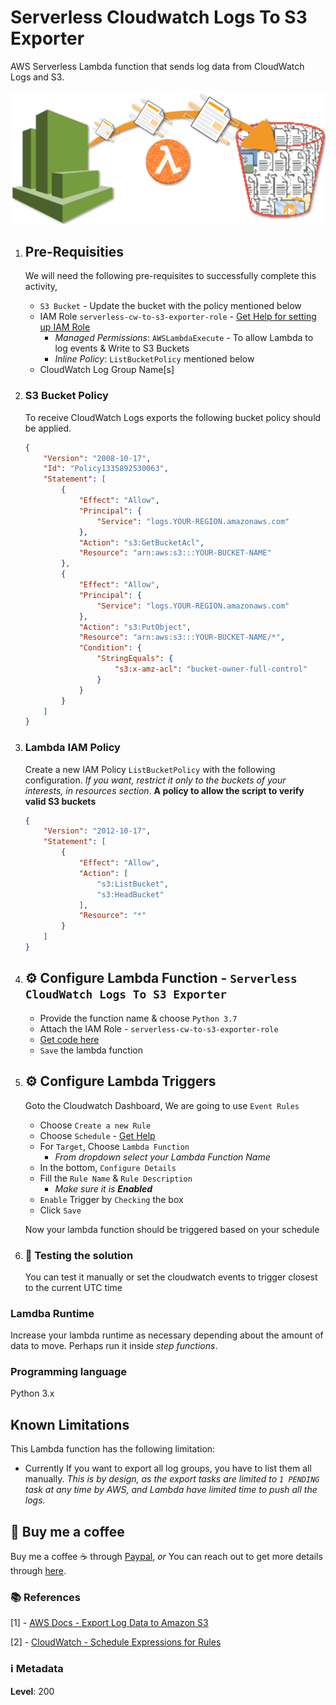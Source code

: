 # Serverless Cloudwatch Logs To S3 Exporter

AWS Serverless Lambda function that sends log data from CloudWatch Logs and S3.

![Fig : Serverless Cloudwatch Logs To S3 Exporter](images/serverless-cloudwatch-logs-exporter.png)

1. ## Pre-Requisities

    We will need the following pre-requisites to successfully complete this activity,
    - `S3 Bucket` - Update the bucket with the policy mentioned below
    - IAM Role `serverless-cw-to-s3-exporter-role` - [Get Help for setting up IAM Role](https://www.youtube.com/watch?v=5g0Cuq-qKA0&list=PLxzKY3wu0_FLaF9Xzpyd9p4zRCikkD9lE&index=11)
        - _Managed Permissions_: `AWSLambdaExecute` - To allow Lambda to log events & Write to S3 Buckets
        - _Inline Policy_: `ListBucketPolicy` mentioned below
    - CloudWatch Log Group Name[s]

1. ### S3 Bucket Policy

    To receive CloudWatch Logs exports the following bucket policy should be applied.

    ```json
    {
        "Version": "2008-10-17",
        "Id": "Policy1335892530063",
        "Statement": [
            {
                "Effect": "Allow",
                "Principal": {
                    "Service": "logs.YOUR-REGION.amazonaws.com"
                },
                "Action": "s3:GetBucketAcl",
                "Resource": "arn:aws:s3:::YOUR-BUCKET-NAME"
            },
            {
                "Effect": "Allow",
                "Principal": {
                    "Service": "logs.YOUR-REGION.amazonaws.com"
                },
                "Action": "s3:PutObject",
                "Resource": "arn:aws:s3:::YOUR-BUCKET-NAME/*",
                "Condition": {
                    "StringEquals": {
                        "s3:x-amz-acl": "bucket-owner-full-control"
                    }
                }
            }
        ]
    }
    ```

1. ### Lambda IAM Policy

    Create a new IAM Policy `ListBucketPolicy` with the following  configuration. _If you want, restrict it only to the buckets of your interests, in resources section_.
    **A policy to allow the script to verify valid S3 buckets**

    ```json
    {
        "Version": "2012-10-17",
        "Statement": [
            {
                "Effect": "Allow",
                "Action": [
                    "s3:ListBucket",
                    "s3:HeadBucket"
                ],
                "Resource": "*"
            }
        ]
    }
    ```

1. ## ⚙️ Configure Lambda Function - `Serverless CloudWatch Logs To S3 Exporter`

    - Provide the function name & choose `Python 3.7`
    - Attach the IAM Role - `serverless-cw-to-s3-exporter-role`
    - [Get code here](https://www.youtube.com/c/valaxytechnologies/about)
    - `Save` the lambda function

1. ## ⚙️ Configure Lambda Triggers

    Goto the Cloudwatch Dashboard, We are going to use `Event Rules`
    - Choose `Create a new Rule`
    - Choose `Schedule` - [Get Help](#references)
    - For `Target`, Choose `Lambda Function`
       - _From dropdown select your Lambda Function Name_
    - In the bottom, `Configure Details`
    - Fill the `Rule Name` & `Rule Description`
       - _Make sure it is **Enabled**_
    - `Enable` Trigger by `Checking` the box
    - Click `Save`

    Now your lambda function should be triggered based on your schedule

1. ### 🔬 Testing the solution

    You can test it manually or set the cloudwatch events to trigger closest to the current UTC time

### Lamdba Runtime

Increase your lambda runtime as necessary depending about the amount of data to move. Perhaps run it inside _step functions_.

### Programming language

Python 3.x

## Known Limitations

This Lambda function has the following limitation:

- Currently If you want to export all log groups, you have to list them all manually. _This is by design, as the export tasks are limited to `1 PENDING` task at any time by AWS, and Lambda have limited time to push all the logs._

## 👋 Buy me a coffee

Buy me a coffee ☕ through [Paypal](https://paypal.me/valaxy), _or_ You can reach out to get more details through [here](https://youtube.com/c/valaxytechnologies/about).

### 📚 References

[1] - [AWS Docs - Export Log Data to Amazon S3](http://docs.aws.amazon.com/AmazonCloudWatch/latest/logs/S3ExportTasks.html)

[2] - [CloudWatch - Schedule Expressions for Rules](http://docs.aws.amazon.com/AmazonCloudWatch/latest/events/ScheduledEvents.html#RateExpressions)

### ℹ️ Metadata

**Level**: 200

